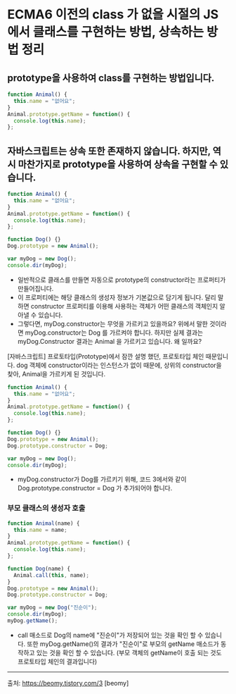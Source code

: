 # ECMA6 이전의 class 가 없을 시절의 JS에서 클래스를 구현하는 방법, 상속하는 방법 정리

## prototype을 사용하여 class를 구현하는 방법입니다.

```javascript
function Animal() {
  this.name = "없어요";
}
Animal.prototype.getName = function() {
  console.log(this.name);
};
```

## 자바스크립트는 상속 또한 존재하지 않습니다. 하지만, 역시 마찬가지로 prototype을 사용하여 상속을 구현할 수 있습니다.

```javascript
function Animal() {
  this.name = "없어요";
}
Animal.prototype.getName = function() {
  console.log(this.name);
};

function Dog() {}
Dog.prototype = new Animal();

var myDog = new Dog();
console.dir(myDog);
```

- 일반적으로 클래스를 만들면 자동으로 prototype의 constructor라는 프로퍼티가 만들어집니다.
- 이 프로퍼티에는 해당 클래스의 생성자 정보가 기본값으로 담기게 됩니다. 달리 말하면 constructor 프로퍼티를 이용해 사용하는 객체가 어떤 클래스의 객체인지 알아낼 수 있습니다.
- 그렇다면, myDog.constructor는 무엇을 가르키고 있을까요? 위에서 말한 것이라면 myDog.constructor는 Dog 를 가르켜야 합니다. 하지만 실제 결과는 myDog.Constructor 결과는 Animal 을 가르키고 있습니다. 왜 일까요?

[자바스크립트] 프로토타입(Prototype)에서 잠깐 설명 했던, 프로토타입 체인 때문입니다. dog 객체에 constructor이라는 인스턴스가 없이 때문에, 상위의 constructor을 찾아, Animal을 가르키게 된 것입니다.

```javascript
function Animal() {
  this.name = "없어요";
}
Animal.prototype.getName = function() {
  console.log(this.name);
};

function Dog() {}
Dog.prototype = new Animal();
Dog.prototype.constructor = Dog;

var myDog = new Dog();
console.dir(myDog);
```

- myDog.constructor가 Dog를 가르키기 위해, 코드 3에서와 같이 Dog.prototype.constructor = Dog 가 추가되어야 합니다.

### 부모 클래스의 생성자 호출

```javascript
function Animal(name) {
  this.name = name;
}
Animal.prototype.getName = function() {
  console.log(this.name);
};

function Dog(name) {
  Animal.call(this, name);
}
Dog.prototype = new Animal();
Dog.prototype.constructor = Dog;

var myDog = new Dog("진순이");
console.dir(myDog);
myDog.getName();
```

- call 매소드로 Dog의 name에 "진순이"가 저장되어 있는 것을 확인 할 수 있습니다. 또한 myDog.getName()의 결과가 "진순이"로 부모의 getName 매소드가 동작하고 있는 것을 확인 할 수 있습니다. (부모 객체의 getName이 호출 되는 것도 프로토타입 체인의 결과입니다)

---

출처: https://beomy.tistory.com/3 [beomy]
